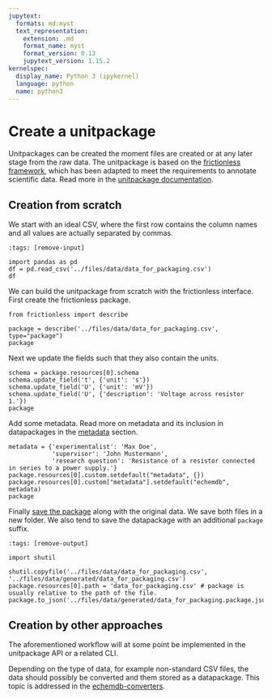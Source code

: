 ```yaml
---
jupytext:
  formats: md:myst
  text_representation:
    extension: .md
    format_name: myst
    format_version: 0.13
    jupytext_version: 1.15.2
kernelspec:
  display_name: Python 3 (ipykernel)
  language: python
  name: python3
---
```


# Create a unitpackage

Unitpackages can be created the moment files are created or at any later stage from the raw data.
The unitpackage is based on the [frictionless framework](https://framework.frictionlessdata.io/),
which has been adapted to meet the requirements to annotate scientific data.
Read more in the [unitpackage documentation](https://echemdb.github.io/unitpackage/usage/unitpackage.html).

## Creation from scratch

We start with an ideal CSV, where the first row contains the column names and all values are actually separated by commas.

```{code-cell} ipython3
:tags: [remove-input]

import pandas as pd
df = pd.read_csv('../files/data/data_for_packaging.csv')
df
```

We can build the unitpackage from scratch with the frictionless interface. First create the frictionless package.

```{code-cell} ipython3
from frictionless import describe

package = describe('../files/data/data_for_packaging.csv', type="package")
package
```

Next we update the fields such that they also contain the units.

```{code-cell} ipython3
schema = package.resources[0].schema
schema.update_field('t', {'unit': 's'})
schema.update_field('U', {'unit': 'mV'})
schema.update_field('U', {'description': 'Voltage across resistor 1.'})
package
```

Add some metadata. Read more on metadata and its inclusion in datapackages in the [metadata](metadata.md) section.

```{code-cell} ipython3
metadata = {'experimentalist': 'Max Doe',
            'supervisor': 'John Mustermann',
            'research question': 'Resistance of a resistor connected in series to a power supply.'}
package.resources[0].custom.setdefault("metadata", {})
package.resources[0].custom["metadata"].setdefault("echemdb", metadata)
package
```

Finally [save the package](https://framework.frictionlessdata.io/docs/framework/package.html#saving-descriptor) along with the original data.
We save both files in a new folder.
We also tend to save the datapackage with an additional `package` suffix.

```{code-cell} ipython3
:tags: [remove-output]

import shutil

shutil.copyfile('../files/data/data_for_packaging.csv', '../files/data/generated/data_for_packaging.csv')
package.resources[0].path = 'data_for_packaging.csv' # package is usually relative to the path of the file.
package.to_json('../files/data/generated/data_for_packaging.package.json')
```

## Creation by other approaches

The aforementioned workflow will at some point be implemented in the unitpackage API or a related CLI.

Depending on the type of data, for example non-standard CSV files, the data should possibly be converted and them stored as a datapackage.
This topic is addressed in the [echemdb-converters](https://echemdb.github.io/echemdb-converters/).
